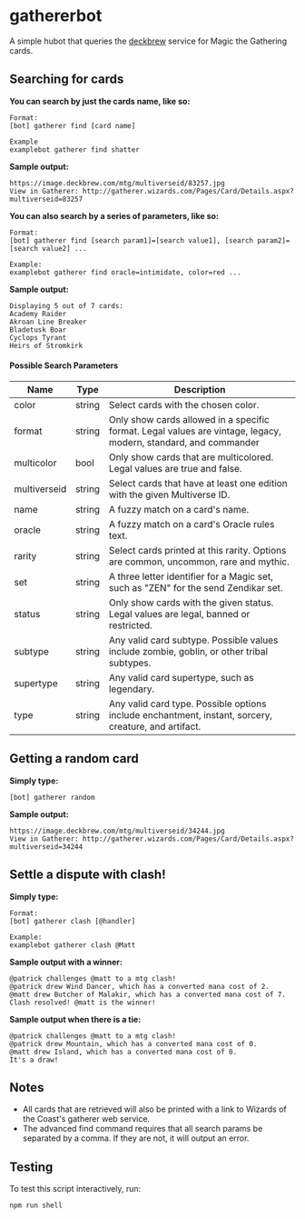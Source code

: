 # gathererbot

A simple hubot that queries the [deckbrew](https://deckbrew.com/api/) service for Magic the Gathering cards.

## Searching for cards

**You can search by just the cards name, like so:**

```
Format:
[bot] gatherer find [card name]

Example
examplebot gatherer find shatter
```

**Sample output:**

```
https://image.deckbrew.com/mtg/multiverseid/83257.jpg
View in Gatherer: http://gatherer.wizards.com/Pages/Card/Details.aspx?multiverseid=83257
```

**You can also search by a series of parameters, like so:**

```
Format:
[bot] gatherer find [search param1]=[search value1], [search param2]=[search value2] ...

Example:
examplebot gatherer find oracle=intimidate, color=red ...

```
**Sample output:**

```
Displaying 5 out of 7 cards:
Academy Raider
Akroan Line Breaker
Bladetusk Boar
Cyclops Tyrant
Heirs of Stromkirk
```

#### Possible Search Parameters

Name |	Type |	Description
---- | ----- | ------------
color      |string| Select cards with the chosen color.
format       |string| Only show cards allowed in a specific format. Legal values are vintage, legacy, modern, standard, and commander
multicolor   |bool| Only show cards that are multicolored. Legal values are true and false.
multiverseid |string| Select cards that have at least one edition with the given Multiverse ID.
name       |string| A fuzzy match on a card's name.
oracle       |string| A fuzzy match on a card's Oracle rules text.
rarity       |string| Select cards printed at this rarity. Options are common, uncommon, rare and mythic.
set          |string| A three letter identifier for a Magic set, such as "ZEN" for the send Zendikar set.
status       |string| Only show cards with the given status. Legal values are legal, banned or restricted.
subtype      |string| Any valid card subtype. Possible values include zombie, goblin, or other tribal subtypes.
supertype  |string| Any valid card supertype, such as legendary.
type	     |string|	Any valid card type. Possible options include enchantment, instant, sorcery, creature, and artifact.

## Getting a random card

**Simply type:**

```
[bot] gatherer random
```

**Sample output:**

```
https://image.deckbrew.com/mtg/multiverseid/34244.jpg
View in Gatherer: http://gatherer.wizards.com/Pages/Card/Details.aspx?multiverseid=34244
```

## Settle a dispute with clash!

**Simply type:**

```
Format:
[bot] gatherer clash [@handler]

Example:
examplebot gatherer clash @Matt
```
**Sample output with a winner:**

```
@patrick challenges @matt to a mtg clash!
@patrick drew Wind Dancer, which has a converted mana cost of 2.
@matt drew Butcher of Malakir, which has a converted mana cost of 7.
Clash resolved! @matt is the winner!
```
**Sample output when there is a tie:**

```
@patrick challenges @matt to a mtg clash!
@patrick drew Mountain, which has a converted mana cost of 0.
@matt drew Island, which has a converted mana cost of 0.
It's a draw!
```

## Notes

* All cards that are retrieved will also be printed with a link to Wizards of the Coast's gatherer web service.
* The advanced find command requires that all search params be separated by a comma. If they are not, it will output an error.

## Testing

To test this script interactively, run:

```
npm run shell
```
